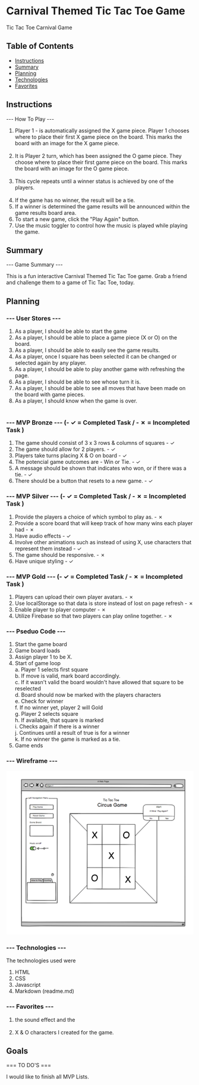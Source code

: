 # Carnival Themed Tic Tac Toe Game

Tic Tac Toe Carnival Game

## Table of Contents

- [Instructions](#instructions)
- [Summary](#summary)
- [Planning](#planning)
- [Technologies](#technologies)
- [Favorites](#favorites)


## Instructions

--- How To Play ---

1. Player 1 - is automatically assigned the X game piece.  Player 1 chooses where to place their first X 
game piece on the board.  This marks the board with an image for the X game piece.<br><br>
2. It is Player 2 turn, which has been assigned the O game piece.  They choose where to place their first game
piece on the board. This marks the board with an image for the O game piece.<br><br>
3. This cycle repeats until a winner status is achieved by one of the players.<br><br>
4. If the game has no winner, the result will be a tie.
5. If a winner is determined the game results will be announced within the game results board area.<br>
6. To start a new game, click the "Play Again" button.<br>
7. Use the music toggler to control how the music is played while playing the game.<br>

## Summary

--- Game Summary ---

This is a fun interactive Carnival Themed Tic Tac Toe game.  Grab a friend and challenge them to a game of Tic Tac Toe, today.

## Planning

### --- User Stores ---
1. As a player, I should be able to start the game<br>
2. As a player, I should be able to place a game piece (X or O) on the board.<br>
3. As a player, I should be able to easily see the game results.<br>
4. As a player, once I square has been selected it can be changed or selected again by any player.<br>
5. As a player, I should be able to play another game with refreshing the page.<br>
6. As a player, I should be able to see whose turn it is.<br>
7. As a player, I should be able to see all moves that have been made on the board with game pieces.<br>
8. As a player, I should know when the game is over.<br><br>

### --- MVP Bronze --- (- ✓ = Completed Task / - ✗ = Incompleted Task )

1. The game should consist of  3 x 3 rows & columns of squares - ✓ <br>
2. The game should allow for 2 players. - ✓   <br>
3. Players take turns placing X & O on board - ✓  <br>
4. The potencial game outcomes are - Win or Tie. - ✓  <br>
5. A message should be shown that indicates who won, or if there was a tie. - ✓ <br>
6. There should be a button that resets to a new game. - ✓ <br>


### --- MVP Silver --- (- ✓ = Completed Task / - ✗ = Incompleted Task )

1. Provide the players a choice of which symbol to play as. - ✗ <br>
2. Provide a score board that will keep track of how many wins each player had  - ✗ <br>
3. Have audio effects - ✓  <br>
4. Involve other animations such as instead of using X, use characters that represent them instead - ✓  <br>
5. The game should be responsive. - ✗ <br>
6. Have unique styling - ✓  <br>


### --- MVP Gold --- (- ✓ = Completed Task / - ✗ = Incompleted Task )

1. Players can upload their own player avatars. - ✗ <br>
2. Use localStorage so that data is store instead of lost on page refresh - ✗ <br>
3. Enable player to player computer - ✗ <br>
4. Utilize Firebase so that two players can play online together. - ✗ <br>


### --- Pseduo Code ---

1. Start the game board 
2. Game board loads 
3. Assign player 1 to be X. 
4. Start of game loop<br> 
    a. Player 1 selects first square <br>
    b. If move is valid, mark board accordingly. <br>
    c. If it wasn't valid the board wouldn't have allowed that square to be reselected <br>
    d. Board should now be marked with the players characters <br>
    e. Check for winner <br>
    f. If no winner yet, player 2 will Gold <br>
    g. Player 2 selects square <br>
    h. If available, that square is marked <br>
    i. Checks again if there is a winner <br>
    j. Continues until a result of true is for a winner <br>
    k. If no winner the game is marked as a tie. <br>
5. Game ends


### --- Wireframe ---

![WireFrame](https://github.com/pammie89/Tic-Tac-Toe-Carnival/blob/main/images/wireframe.png)

### --- Technologies ---

The technologies used were <br>

1. HTML <br>
2. CSS <br>
3. Javascript <br>
4. Markdown (readme.md) <br>

### --- Favorites ---

1. the sound effect and the <br> <br>
2. X & O characters I created for the game.<br>

## Goals

=== TO DO'S ===

I would like to finish all MVP Lists.
